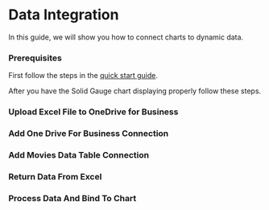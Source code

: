 # Data Integration

In this guide, we will show you how to connect charts to dynamic data.

### Prerequisites

First follow the steps in the [quick start guide](/).

After you have the Solid Gauge chart displaying properly follow these steps.

### Upload Excel File to OneDrive for Business

### Add One Drive For Business Connection

### Add Movies Data Table Connection

### Return Data From Excel

### Process Data And Bind To Chart
